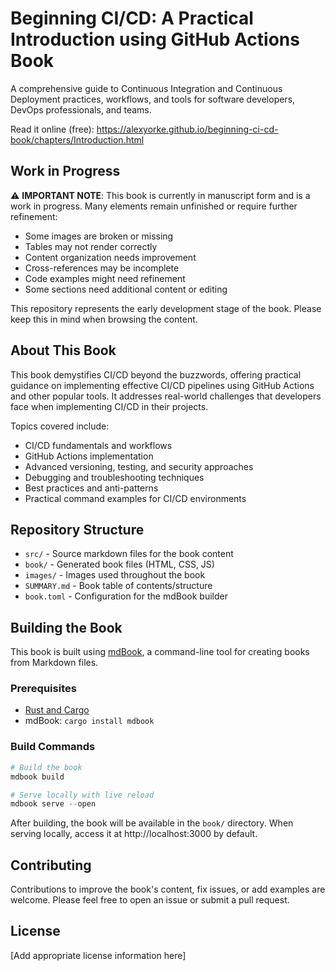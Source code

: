 # Beginning CI/CD: A Practical Introduction using GitHub Actions Book

A comprehensive guide to Continuous Integration and Continuous Deployment practices, workflows, and tools for software developers, DevOps professionals, and teams.

Read it online (free): https://alexyorke.github.io/beginning-ci-cd-book/chapters/Introduction.html

## Work in Progress

⚠️ **IMPORTANT NOTE**: This book is currently in manuscript form and is a work in progress. Many elements remain unfinished or require further refinement:

- Some images are broken or missing
- Tables may not render correctly
- Content organization needs improvement
- Cross-references may be incomplete
- Code examples might need refinement
- Some sections need additional content or editing

This repository represents the early development stage of the book. Please keep this in mind when browsing the content.

## About This Book

This book demystifies CI/CD beyond the buzzwords, offering practical guidance on implementing effective CI/CD pipelines using GitHub Actions and other popular tools. It addresses real-world challenges that developers face when implementing CI/CD in their projects.

Topics covered include:

- CI/CD fundamentals and workflows
- GitHub Actions implementation
- Advanced versioning, testing, and security approaches
- Debugging and troubleshooting techniques
- Best practices and anti-patterns
- Practical command examples for CI/CD environments

## Repository Structure

- `src/` - Source markdown files for the book content
- `book/` - Generated book files (HTML, CSS, JS)
- `images/` - Images used throughout the book
- `SUMMARY.md` - Book table of contents/structure
- `book.toml` - Configuration for the mdBook builder

## Building the Book

This book is built using [mdBook](https://rust-lang.github.io/mdBook/), a command-line tool for creating books from Markdown files.

### Prerequisites

- [Rust and Cargo](https://www.rust-lang.org/tools/install)
- mdBook: `cargo install mdbook`

### Build Commands

```powershell
# Build the book
mdbook build

# Serve locally with live reload
mdbook serve --open
```

After building, the book will be available in the `book/` directory. When serving locally, access it at http://localhost:3000 by default.

## Contributing

Contributions to improve the book's content, fix issues, or add examples are welcome. Please feel free to open an issue or submit a pull request.

## License

[Add appropriate license information here]
